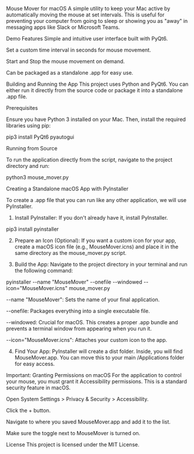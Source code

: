 Mouse Mover for macOS
A simple utility to keep your Mac active by automatically moving the mouse at set intervals. This is useful for preventing your computer from going to sleep or showing you as "away" in messaging apps like Slack or Microsoft Teams.

Demo
Features
Simple and intuitive user interface built with PyQt6.

Set a custom time interval in seconds for mouse movement.

Start and Stop the mouse movement on demand.

Can be packaged as a standalone .app for easy use.

Building and Running the App
This project uses Python and PyQt6. You can either run it directly from the source code or package it into a standalone .app file.

Prerequisites

Ensure you have Python 3 installed on your Mac. Then, install the required libraries using pip:

pip3 install PyQt6 pyautogui

Running from Source

To run the application directly from the script, navigate to the project directory and run:

python3 mouse_mover.py

Creating a Standalone macOS App with PyInstaller

To create a .app file that you can run like any other application, we will use PyInstaller.

1. Install PyInstaller:
If you don't already have it, install PyInstaller.

pip3 install pyinstaller

2. Prepare an Icon (Optional):
If you want a custom icon for your app, create a macOS icon file (e.g., MouseMover.icns) and place it in the same directory as the mouse_mover.py script.

3. Build the App:
Navigate to the project directory in your terminal and run the following command:

pyinstaller --name "MouseMover" --onefile --windowed --icon="MouseMover.icns" mouse_mover.py

--name "MouseMover": Sets the name of your final application.

--onefile: Packages everything into a single executable file.

--windowed: Crucial for macOS. This creates a proper .app bundle and prevents a terminal window from appearing when you run it.

--icon="MouseMover.icns": Attaches your custom icon to the app.

4. Find Your App:
PyInstaller will create a dist folder. Inside, you will find MouseMover.app. You can move this to your main /Applications folder for easy access.

Important: Granting Permissions on macOS
For the application to control your mouse, you must grant it Accessibility permissions. This is a standard security feature in macOS.

Open System Settings > Privacy & Security > Accessibility.

Click the + button.

Navigate to where you saved MouseMover.app and add it to the list.

Make sure the toggle next to MouseMover is turned on.

License
This project is licensed under the MIT License.


